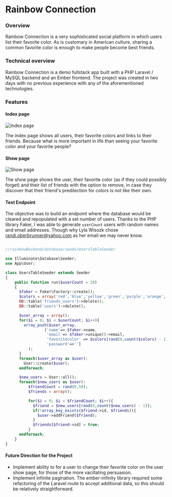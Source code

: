 # Rainbow Connection
### Overview

Rainbow Connection is a very sophisticated social platform in which users list their favorite color. As is customary in American culture, sharing a common favorite color is enough to make people become best friends.

### Technical overview

Rainbow Connection is a demo fullstack app built with a PHP Laravel / MySQL backend and an Ember frontend. The project was created in two days with no previous experience with any of the aforementioned technologies.

### Features

#### Index page
![Index page](https://d26dzxoao6i3hh.cloudfront.net/items/21250600373s2j0z0K0U/Image%202017-06-29%20at%2010.21.29%20AM.png)

The index page shows all users, their favorite colors and links to their friends. Because what is more important in life than seeing your favorite color and your favorite people?

#### Show page
![Show page](https://d26dzxoao6i3hh.cloudfront.net/items/1C3c2p2R3I0Z0j3Z0307/Image%202017-06-29%20at%2010.35.36%20AM.png)

The show page shows the user, their favorite color (as if they could possibly forget) and their list of friends with the option to remove, in case they discover that their friend's predilection for colors is not like their own.

#### Test Endpoint

The objective was to build an endpoint where the database would be cleared and repopulated with a set number of users. Thanks to the PHP library Faker, I was able to generate `userCount` users with random names and email addresses. Though why Lyla Wisozk chose randi.oberbrunner@yahoo.com as her email we may never know.

```php

//rainbowBackend/database/seeds/UsersTableSeeder

use Illuminate\Database\Seeder;
use App\User;

class UsersTableSeeder extends Seeder
{
    public function run($userCount = 20)
    {
      $faker = Faker\Factory::create();
      $colors = array('red','blue','yellow','green','purple','orange', 'yellow-green', 'blue-green', 'blue-violet', 'red-violet', 'red-orange', 'yellow-orange');
      DB::table('friends_users')->delete();
      DB::table('users')->delete();

      $user_array = array();
      for($i = 0; $i < $userCount; $i++){
        array_push($user_array,
                 ['name'=> $faker->name,
                  'email'=> $faker->unique()->email,
                  'favoritecolor' => $colors[rand(0,count($colors) - 1)],
                  'password'=>'']
          );
      }
      foreach($user_array as $user):
        User::create($user);
      endforeach;

      $new_users = User::all();
      foreach($new_users as $user):
          $friendCount = rand(0,50);
          $friends = array();

          for($i = 0; $i < $friendCount; $i++){
            $friend = $new_users[rand(0,count($new_users) - 1)];
            if(!array_key_exists($friend->id, $friends)){
              $user->addFriend($friend);
            }
            $friends[$friend->id] = true;
          }
      endforeach;
    }
}
```
#### Future Direction for the Project
- Implement ability to for a user to change their favorite color on the user show page, for those of the more vacillating persuasion.
- Implement infinite pagination. The ember-infinity library required some refactoring of the Laravel route to accept additional data, so this should be relatively straightforward.
